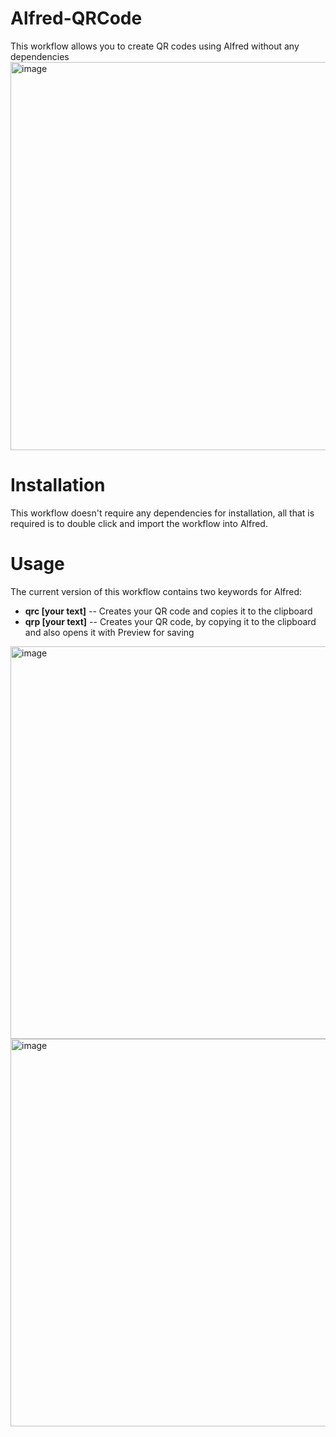 # Alfred-QRCode
This workflow allows you to create QR codes using Alfred without any dependencies
<img width="621" alt="image" src="https://user-images.githubusercontent.com/5093679/120118401-5e6aa280-c160-11eb-98eb-c3e5f83f9af6.png">

# Installation
This workflow doesn't require any dependencies for installation, all that is required is to double click and import the workflow into Alfred.

# Usage
The current version of this workflow contains two keywords for Alfred:

- **qrc [your text]** -- Creates your QR code and copies it to the clipboard
- **qrp [your text]** -- Creates your QR code, by copying it to the clipboard and also opens it with Preview for saving

<img width="628" alt="image" src="https://user-images.githubusercontent.com/5093679/120118600-62e38b00-c161-11eb-8fae-834aa9007838.png">
<img width="620" alt="image" src="https://user-images.githubusercontent.com/5093679/120118730-fddc6500-c161-11eb-9e03-84c8990c15a8.png">

